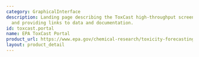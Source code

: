 ```yaml
---
category: GraphicalInterface
description: Landing page describing the ToxCast high-throughput screening program
  and providing links to data and documentation.
id: toxcast.portal
name: EPA ToxCast Portal
product_url: https://www.epa.gov/chemical-research/toxicity-forecasting
layout: product_detail
---
```

